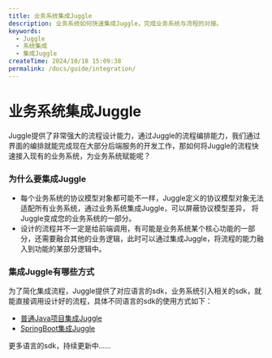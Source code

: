 ```yaml
---
title: 业务系统集成Juggle
description: 业务系统如何快速集成Juggle，完成业务系统与流程的对接。
keywords:
  - Juggle
  - 系统集成
  - 集成Juggle
createTime: 2024/10/18 15:09:38
permalink: /docs/guide/integration/
---
```


# 业务系统集成Juggle
Juggle提供了非常强大的流程设计能力，通过Juggle的流程编排能力，我们通过界面的编排就能完成现在大部分后端服务的开发工作，那如何将Juggle的流程快速接入现有的业务系统，为业务系统赋能呢？

### 为什么要集成Juggle

- 每个业务系统的协议模型对象都可能不一样，Juggle定义的协议模型对象无法适配所有业务系统，通过业务系统集成Juggle，可以屏蔽协议模型差异， 将Juggle变成您的业务系统的一部分。
- 设计的流程并不一定是给前端调用，有可能是业务系统某个核心功能的一部分，还需要融合其他的业务逻辑，此时可以通过集成Juggle，将流程的能力融入到功能的某部分逻辑中。

### 集成Juggle有哪些方式

为了简化集成流程，Juggle提供了对应语言的sdk，业务系统引入相关的sdk，就能直接调用设计好的流程，具体不同语言的sdk的使用方式如下：

- [普通Java项目集成Juggle](https://www.juggle.plus/docs/guide/integration/java-juggle)
- [SpringBoot集成Juggle](https://www.juggle.plus/docs/guide/integration/spring-boot-juggle)

更多语言的sdk，持续更新中......